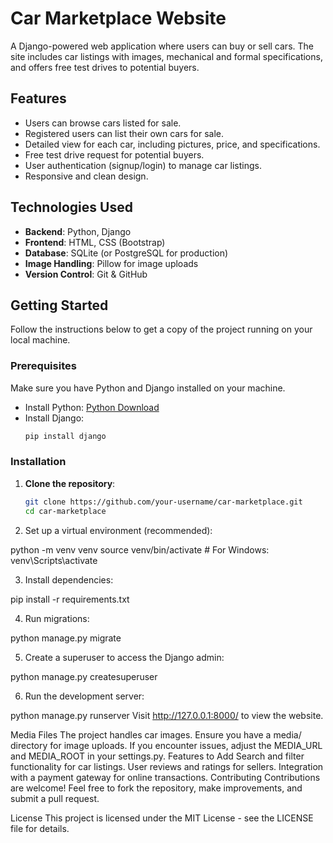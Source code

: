 # Car Marketplace Website

A Django-powered web application where users can buy or sell cars. The site includes car listings with images, mechanical and formal specifications, and offers free test drives to potential buyers.

## Features

- Users can browse cars listed for sale.
- Registered users can list their own cars for sale.
- Detailed view for each car, including pictures, price, and specifications.
- Free test drive request for potential buyers.
- User authentication (signup/login) to manage car listings.
- Responsive and clean design.

## Technologies Used

- **Backend**: Python, Django
- **Frontend**: HTML, CSS (Bootstrap)
- **Database**: SQLite (or PostgreSQL for production)
- **Image Handling**: Pillow for image uploads
- **Version Control**: Git & GitHub

## Getting Started

Follow the instructions below to get a copy of the project running on your local machine.

### Prerequisites

Make sure you have Python and Django installed on your machine.

- Install Python: [Python Download](https://www.python.org/downloads/)
- Install Django:
    ```bash
    pip install django
    ```

### Installation

1. **Clone the repository**:
   ```bash
   git clone https://github.com/your-username/car-marketplace.git
   cd car-marketplace

2. Set up a virtual environment (recommended):

python -m venv venv
source venv/bin/activate  # For Windows: venv\Scripts\activate

3. Install dependencies:

pip install -r requirements.txt


4. Run migrations:

python manage.py migrate


5. Create a superuser to access the Django admin:

python manage.py createsuperuser


6. Run the development server:

python manage.py runserver
Visit http://127.0.0.1:8000/ to view the website.

Media Files
The project handles car images. Ensure you have a media/ directory for image uploads. If you encounter issues, adjust the MEDIA_URL and MEDIA_ROOT in your settings.py.
Features to Add
Search and filter functionality for car listings.
User reviews and ratings for sellers.
Integration with a payment gateway for online transactions.
Contributing
Contributions are welcome! Feel free to fork the repository, make improvements, and submit a pull request.

License
This project is licensed under the MIT License - see the LICENSE file for details.



